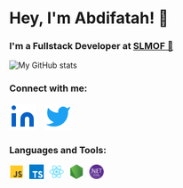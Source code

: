 # Hey, I'm Abdifatah! 👋

### I'm a Fullstack Developer at [SLMOF 🚀](https://slmof.org/)


![My GitHub stats](https://github-readme-stats-olive-nine-17.vercel.app/api?username=AbdifatahZamiir&show_icons=true&theme=dark&bg_color=00000000)

### Connect with me:
[![website](./assets/linkedin.svg)](https://www.linkedin.com/in/abdifatah-samiir-4482542b1)
&nbsp;&nbsp;
[![website](./assets/twitter.svg)](https://twitter.com/abdifatah_Samir)

### Languages and Tools:

<img align="left" alt="JavaScript" width="26px" src="/assets/javascript.svg" style="padding-right:10px;" />
<img align="left" alt="TypeScript" width="26px" src="/assets/typescript.svg" style="padding-right:10px;" />
<img align="left" alt="React" width="26px" src="/assets/react.svg" style="padding-right:10px;" />
<img align="left" alt="Node.js" width="26px" src="/assets/node.svg" style="padding-right:10px;" />
<img align="left" alt=".NET Core" width="26px" src="/assets/dotnetcore.png" />
